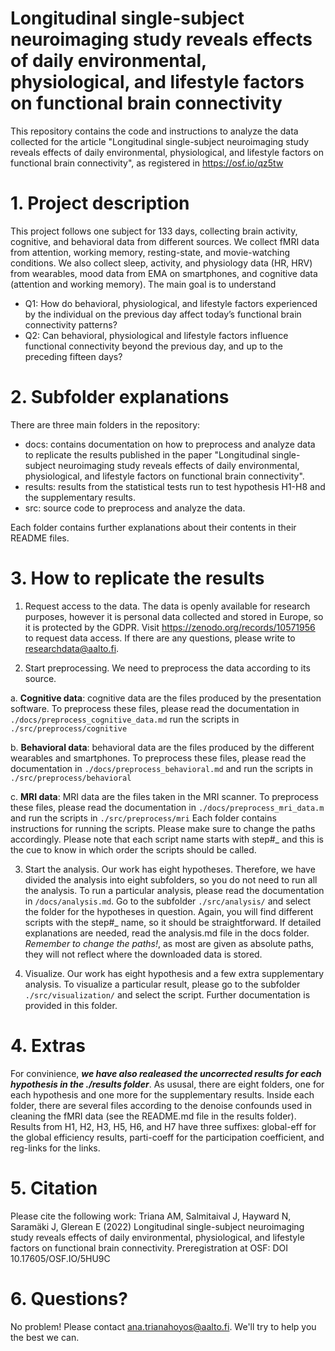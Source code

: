 # Longitudinal single-subject neuroimaging study reveals effects of daily environmental, physiological, and lifestyle factors on functional brain connectivity
This repository contains the code and instructions to analyze the data collected for the article "Longitudinal single-subject neuroimaging study reveals effects of daily environmental, physiological, and lifestyle factors on functional brain connectivity", as registered in https://osf.io/qz5tw

# 1. Project description
This project follows one subject for 133 days, collecting brain activity, cognitive, and behavioral data from different sources. We collect fMRI data from attention, working memory, resting-state, and movie-watching conditions. We also collect sleep, activity, and physiology data (HR, HRV) from wearables, mood data from EMA on smartphones, and cognitive data (attention and working memory). The main goal is to understand
- Q1: How do behavioral, physiological, and lifestyle factors experienced by the individual on the previous day affect today’s functional brain connectivity patterns? 
- Q2: Can behavioral, physiological and lifestyle factors influence functional connectivity beyond the previous day, and up to the preceding fifteen days? 

# 2. Subfolder explanations
There are three main folders in the repository:

- docs: contains documentation on how to preprocess and analyze data to replicate the results published in the paper "Longitudinal single-subject neuroimaging study reveals effects of daily environmental, physiological, and lifestyle factors on functional brain connectivity".
- results: results from the statistical tests run to test hypothesis H1-H8 and the supplementary results.
- src: source code to preprocess and analyze the data.

Each folder contains further explanations about their contents in their README files. 

# 3. How to replicate the results
1. Request access to the data. The data is openly available for research purposes, however it is personal data collected and stored in Europe, so it is protected by the GDPR. Visit https://zenodo.org/records/10571956 to request data access. If there are any questions, please write to researchdata@aalto.fi.

2. Start preprocessing. We need to preprocess the data according to its source. 
 
  a. **Cognitive data**: cognitive data are the files produced by the presentation software. To preprocess these files, please read the documentation in `./docs/preprocess_cognitive_data.md` run the scripts in `./src/preprocess/cognitive` 
  
  b. **Behavioral data**: behavioral data are the files produced by the different wearables and smartphones. To preprocess these files, please read the documentation in `./docs/preprocess_behavioral.md` and run the scripts in `./src/preprocess/behavioral`
  
  c. **MRI data**: MRI data are the files taken in the MRI scanner. To preprocess these files, please read the documentation in `./docs/preprocess_mri_data.m` and run the scripts in `./src/preprocess/mri`
Each folder contains instructions for running the scripts. Please make sure to change the paths accordingly. 
Please note that each script name starts with step#_ and this is the cue to know in which order the scripts should be called.

3. Start the analysis. Our work has eight hypotheses. Therefore, we have divided the analysis into eight subfolders, so you do not need to run all the analysis. To run a particular analysis, please read the documentation in `/docs/analysis.md`. Go to the subfolder `./src/analysis/` and select the folder for the hypotheses in question. Again, you will find different scripts with the step#_ name, so it should be straightforward. If detailed explanations are needed, read the analysis.md file in the docs folder. *Remember to change the paths!*, as most are given as absolute paths, they will not reflect where the downloaded data is stored.

4. Visualize. Our work has eight hypothesis and a few extra supplementary analysis. To visualize a particular result, please go to the subfolder `./src/visualization/` and select the script. Further documentation is provided in this folder. 

# 4. Extras
For convinience, ***we have also realeased the uncorrected results for each hypothesis in the ./results folder***. As ususal, there are eight folders, one for each hypothesis and one more for the supplementary results. Inside each folder, there are several files according to the denoise confounds used in cleaning the fMRI data (see the README.md file in the results folder). Results from H1, H2, H3, H5, H6, and H7 have three suffixes: global-eff for the global efficiency results, parti-coeff for the participation coefficient, and reg-links for the links. 

# 5. Citation
Please cite the following work: Triana AM, Salmitaival J, Hayward N, Saramäki J, Glerean E (2022) Longitudinal single-subject neuroimaging study reveals effects of daily environmental, physiological, and lifestyle factors on functional brain connectivity. Preregistration at OSF: DOI 10.17605/OSF.IO/5HU9C

# 6. Questions?
No problem! Please contact ana.trianahoyos@aalto.fi. We'll try to help you the best we can. 
